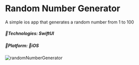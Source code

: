 # Random Number Generator

A simple ios app that generates a random number from 1 to 100

##### 🔨Technologies: SwiftUI
##### 🚀Platform: 📱iOS
![randomNumberGenerator](https://user-images.githubusercontent.com/75099089/174124720-4437c2f4-84e0-4f51-a85c-ce4dbfa716d4.png)
